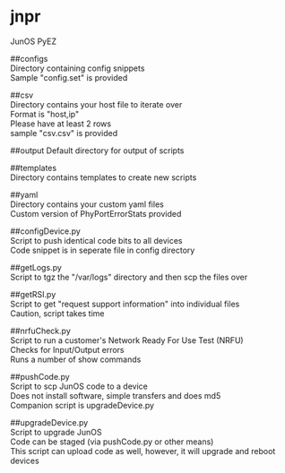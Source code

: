 # jnpr
JunOS PyEZ

##configs  
Directory containing config snippets  
Sample "config.set" is provided  

##csv  
Directory contains your host file to iterate over  
Format is "host,ip"  
Please have at least 2 rows  
sample "csv.csv" is provided  

##output
Default directory for output of scripts

##templates  
Directory contains templates to create new scripts  

##yaml  
Directory contains your custom yaml files  
Custom version of PhyPortErrorStats provided  

##configDevice.py  
Script to push identical code bits to all devices  
Code snippet is in seperate file in config directory  

##getLogs.py  
Script to tgz the "/var/logs" directory and then scp the files over  
 
##getRSI.py  
Script to get "request support information" into individual files  
Caution, script takes time  

##nrfuCheck.py  
Script to run a customer's Network Ready For Use Test (NRFU)  
Checks for Input/Output errors  
Runs a number of show commands  

##pushCode.py  
Script to scp JunOS code to a device   
Does not install software, simple transfers and does md5  
Companion script is upgradeDevice.py  

##upgradeDevice.py  
Script to upgrade JunOS  
Code can be staged (via pushCode.py or other means)  
This script can upload code as well, however, it will upgrade and reboot devices  
